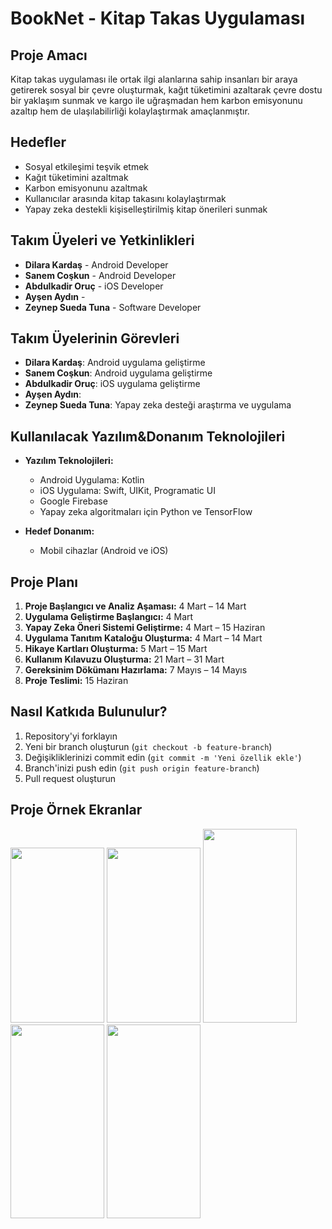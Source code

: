 # BookNet - Kitap Takas Uygulaması

## Proje Amacı
Kitap takas uygulaması ile ortak ilgi alanlarına sahip insanları bir araya getirerek sosyal bir çevre oluşturmak, kağıt tüketimini azaltarak çevre dostu bir yaklaşım sunmak ve kargo ile uğraşmadan hem karbon emisyonunu azaltıp hem de ulaşılabilirliği kolaylaştırmak amaçlanmıştır.

## Hedefler
- Sosyal etkileşimi teşvik etmek
- Kağıt tüketimini azaltmak
- Karbon emisyonunu azaltmak
- Kullanıcılar arasında kitap takasını kolaylaştırmak
- Yapay zeka destekli kişiselleştirilmiş kitap önerileri sunmak

## Takım Üyeleri ve Yetkinlikleri
- **Dilara Kardaş** - Android Developer
- **Sanem Coşkun** - Android Developer
- **Abdulkadir Oruç** - iOS Developer
- **Ayşen Aydın** - 
- **Zeynep Sueda Tuna** - Software Developer

## Takım Üyelerinin Görevleri
- **Dilara Kardaş**: Android uygulama geliştirme
- **Sanem Coşkun**: Android uygulama geliştirme
- **Abdulkadir Oruç**: iOS uygulama geliştirme
- **Ayşen Aydın**: 
- **Zeynep Sueda Tuna**: Yapay zeka desteği araştırma ve uygulama

## Kullanılacak Yazılım&Donanım Teknolojileri
- **Yazılım Teknolojileri:**
  - Android Uygulama: Kotlin
  - iOS Uygulama: Swift, UIKit, Programatic UI
  - Google Firebase
  - Yapay zeka algoritmaları için Python ve TensorFlow
    
- **Hedef Donanım:**
  - Mobil cihazlar (Android ve iOS)

## Proje Planı
1. **Proje Başlangıcı ve Analiz Aşaması:** 4 Mart – 14 Mart
2. **Uygulama Geliştirme Başlangıcı:** 4 Mart
3. **Yapay Zeka Öneri Sistemi Geliştirme:** 4 Mart – 15 Haziran
4. **Uygulama Tanıtım Kataloğu Oluşturma:** 4 Mart – 14 Mart
5. **Hikaye Kartları Oluşturma:** 5 Mart – 15 Mart
6. **Kullanım Kılavuzu Oluşturma:** 21 Mart – 31 Mart
7. **Gereksinim Dökümanı Hazırlama:** 7 Mayıs – 14 Mayıs
8. **Proje Teslimi:** 15 Haziran

## Nasıl Katkıda Bulunulur?
1. Repository'yi forklayın
2. Yeni bir branch oluşturun (`git checkout -b feature-branch`)
3. Değişikliklerinizi commit edin (`git commit -m 'Yeni özellik ekle'`)
4. Branch'inizi push edin (`git push origin feature-branch`)
5. Pull request oluşturun

## Proje Örnek Ekranlar
<img src="https://github.com/kadiroruc/BookNet/assets/92309764/a156294d-3f92-462d-85b6-0f33be930d1a" width=150 height=280>
<img src="https://github.com/kadiroruc/BookNet/assets/92309764/43b53d79-5a55-4f6c-9541-6103fe856dca" width=150 height=280>
<img src="https://github.com/kadiroruc/BookNet/assets/92309764/bb0dac3a-c3c3-4071-8509-a345bd9dd88c" width=150 height=310>
<img src="https://github.com/kadiroruc/BookNet/assets/92309764/3b9f6581-c434-4ef8-a66d-a8327575fb55" width=150 height=310>
<img src="https://github.com/kadiroruc/BookNet/assets/92309764/b1de4856-20db-4183-b06f-e565c3cc1204" width=150 height=310>



